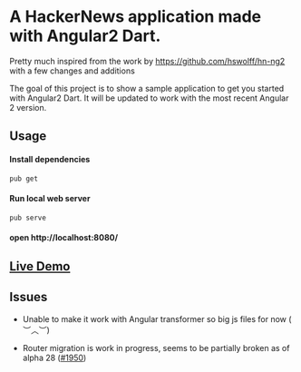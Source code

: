 # A HackerNews application made with Angular2 Dart.

Pretty much inspired from the work by https://github.com/hswolff/hn-ng2 with a few changes and additions

The goal of this project is to show a sample application to get you started with Angular2 Dart.
It will be updated to work with the most recent Angular 2 version. 

## Usage

#### Install dependencies 
`pub get`
#### Run local web server
`pub serve`
#### open http://localhost:8080/

## [Live Demo](https://andresaraujo.github.io/ng2_hackernews)

## Issues

- Unable to make it work with Angular transformer so big js files for now ( ︶︿︶)

- Router migration is work in progress, seems to be partially broken as of alpha 28 ([#1950](https://github.com/angular/angular/issues/1950))

